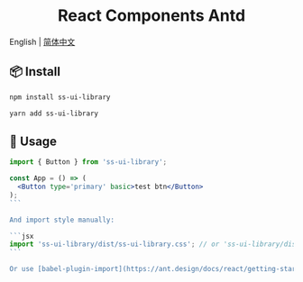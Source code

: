 <h1 align="center">React Components Antd</h1>

English | [简体中文](./README-zh_CN.md)

## 📦 Install

```bash
npm install ss-ui-library
```

```bash
yarn add ss-ui-library
```

## 🔨 Usage

````jsx
import { Button } from 'ss-ui-library';

const App = () => (
  <Button type='primary' basic>test btn</Button>
);
```

And import style manually:

```jsx
import 'ss-ui-library/dist/ss-ui-library.css'; // or 'ss-ui-library/dist/ss-ui-library.less'
```

Or use [babel-plugin-import](https://ant.design/docs/react/getting-started#Import-on-Demand).
````
